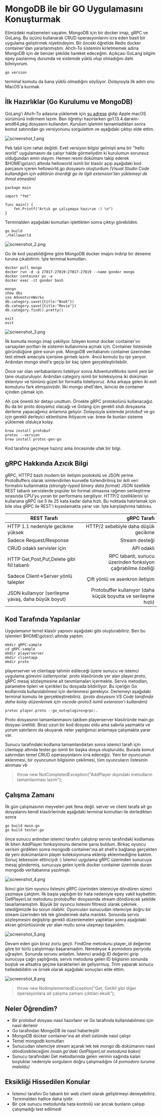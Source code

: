 # MongoDB ile bir GO Uygulamasını Konuşturmak

Elimizdeki malzemeleri sayalım. MongoDB için bir docker imajı, gRPC ve GoLang. Bu üçünü kullanarak CRUD operasyonlarını icra eden basit bir uygulama geliştirmek niyetindeyim. Bir önceki öğretide Redis docker container'dan yararlanmıştım. Ahch-To sistemini kirletmemek adına MongoDB için de benzer şekilde hareket edeceğim. Açıkçası GoLang bilgim epey paslanmış durumda ve sistemde yüklü olup olmadığını dahi bilmiyorum.

```
go version
```

terminal komutu da bana yüklü olmadığını söylüyor. Dolayısıyla ilk adım onu MacOS'a kurmak.

## İlk Hazırlıklar (Go Kurulumu ve MongoDB)

GoLang'i Ahch-To adasına yüklemek için [şu adrese](https://golang.org/dl/) gidip Apple macOS sürümünü indirmem lazım. Ben öğretiyi hazırlarken go1.13.4.darwin-amd64.pkg dosyasını kullandım. Kurulum işlemini tamamladıktan sonra komut satırından go versiyonunu sorgulattım ve aşağıdaki çıktıyı elde ettim.

![screenshot_1.png](./assets/screenshot_1.png)

Pek tabii içim rahat değildi. Evet versiyon bilgisi gelmişti ama bir "hello world" uygulamasını da çalışır halde görmeliydim ki kurulumun sorunsuz olduğundan emin olayım. Hemen resmi dokümanı takip ederek $HOME\go\src\ altında helloworld isimli bir klasör açıp aşağıdaki kod parçasını içeren helloworld.go dosyasını oluşturdum _(Visual Studio Code kullandığım için editörün önerdiği go ile ilgili extension'ları yüklemeyi de ihmal etmedim)_

```
package main

import "fmt"

func main() {
	fmt.Printf("Artık go çalışmaya hazırım :) \n")
}
```

Terminalden aşağıdaki komutları işlettikten sonra çıktıyı görebildim. 

```
go build
./helloworld
```

![screenshot_2.png](./assets/screenshot_2.png)

Go ile kod yazabildiğime göre MongoDB docker imajını indirip bir deneme turuna çıkabilirim. İşte terminal komutları.

```
docker pull mongo
docker run -d -p 27017-27019:27017-27019 --name gondor mongo
docker container ps -a
docker exec -it gondor bash

mongo
show dbs
use AdventureWorks
db.category.save({title:"Book"})
db.category.save({title:"Movie"})
db.category.find().pretty()

exit
exit
```

![screenshot_3.png](./assets/screenshot_3.png)

İlk komutla mongo imajı çekiliyor. İzleyen komut docker container'ını varsayılan portları ile sistemin kullanımına açmak için. Container listesinde göründüğüne göre sorun yok. MongoDB veritabanını container üzerinden test etmek amacıyla içerisine girmek lazım. 4ncü komutu bu işe yarıyor. Ardından mongo shell'e geçip bir kaç işlem gerçekleştirilebilir.

Önce var olan veritabanlarını listeliyor sonra AdventureWorks isimli yeni bir tane oluşturuluyor. Ardından category isimli bir koleksiyona iki doküman ekleniyor ve tümünü güzel bir formatta listeliyoruz. Arka arkaya gelen iki exit komutunu fark etmişsinizdir. İlki mongo shell'den, ikincisi de container içinden çıkmak için.

Ah çok önemli bir detayı unuttum. Örnekte gRPC protokolünü kullanacağız. Bu da bir proto dosyamız olacağı ve Golang için gerekli stub dosyasına derleme yapacağımız anlamına geliyor. Dolayısıyla sistemde protobuf ve go için gerekli derleyici eklentisine ihtiyacım var. brew ile bunları sisteme yüklemek oldukça kolay.

```
brew install protobuf
protoc --version
brew install protoc-gen-go
```

Kod tarafına geçmeye hazırız ama öncesinde ufak bir bilgi.

## gRPC Hakkında Azıcık Bilgi

gRPC, HTTP2 bazlı modern bir iletişim protokolü ve JSON yerine ProtoBuffers olarak isimlendirilen kuvvetle türlendirilmiş bir ikili veri formatını kullanmakta _(strongly-typed binary data format)_ JSON özellikle REST tabanlı servislerde popüler bir format olmasına rağmen serileştirme sırasında CPU'yu yoran bir performans sergiliyor. HTTP/2 özelliklerini iyi kullanana gRPC ise 5 ile 25 kata kadar daha hızlı. Bu noktada hatırlamak için bile olsa gRPC ile REST'i kıyaslamakta yarar var. İşte karşılaştırma tablosu.

| REST Tarafı                                         |                                                    gRPC Tarafı |
|-----------------------------------------------------|---------------------------------------------------------------:|
| HTTP 1.1 nedeniyle gecikme yüksek                   | HTTP/2 sebebiyle daha düşük gecikme                            |
| Sadece Request/Response                             | Stream desteği                                                 |
| CRUD odaklı servisler için                          | API odaklı                                                     |
| HTTP Get,Post,Put,Delete  gibi fiil tabanlı         | RPC tabanlı, sunucu üzerinden  fonksiyon çağırabilme özelliği  |
| Sadece Client->Server yönlü talepler                | Çift yönlü ve asenkron iletişim                                |
| JSON kullanıyor (serileşme yavaş, daha büyük boyut) | Protobuffer kullanıyor (daha küçük boyutta ve serileşme hızlı) |

## Kod Tarafında Yapılanlar

Uygulamanın temel klasör yapısını aşağıdaki gibi oluşturabiliriz. Ben bu işlemleri $HOME\go\src\ altında yaptım.

```
mkdir gRPC-sample
cd gRPC-sample
mkdir playerserver
mkdir clientapp
mkdir proto
```

playerserver ve clientapp tahmin edileceği üzere sunucu ve istemci uygulama görevini üstleniyorlar. proto klasöründe yer alan player.proto, gRPC mesaj sözleşmesine ait tanımlamaları içermekte. Servis metodları, parametre tipleri ve içerikleri bu dosyada bildiriliyor. Bu içeriğin Go kodlarında kullanılabilmesi için derlenmesi gerekiyor. Derlemeyi aşağıdaki terminal komutu ile gerçekleştirebiliriz. _(proto dosyasını VS Code tarafında daha kolay düzenlemek için vscode-proto3 isimli extension'ı kullandım)_

```
protoc player.proto --go_out=plugins=grpc:.
```

Proto dosyasının tamamlanmasını takiben playerserver klasöründe main.go dosyası üretildi. Biraz uzun bir kod dosyası oldu ama sabırla yazmakta ve yorum satırlarını da okuyarak neler yaptığımızı anlamaya çalışmakta yarar var.

Sunucu tarafındaki kodlama tamamlandıktan sonra istemci tarafı için clientapp altında tester.go isimli bir başka dosya oluşturuldu. Burada komut satırından temel CRUD operasyonlarını icra edeceğiz. Yeni bir oyuncunun eklenmesi, bir oyuncunun bilgisinin çekilmesi, tüm oyuncuların listesinin alınması vb

>throw new NotCompletedException("AddPlayer dışındaki metodların tamamlanması lazım");

## Çalışma Zamanı

İlk gün çalışmasının meyveleri pek fena değil. server ve client tarafa ait go dosyalarını kendi klasörlerinde aşağıdaki terminal komutları ile derledikten sonra

```
go build main.go
go build tester.go
```

önce sunucu ardından istemci tarafını çalıştırıp servis tarafındaki kodlaması ilk biten AddPlayer fonksiyonunu deneme şansı buldum. Birkaç oyuncu verisini girdikten sonra mongodb container'ına ait shell'e bağlanıp gerçekten de yeni dokümanların player koleksiyonuna eklenip eklenmediğine baktım. Sonuç tebessüm ettiriciydi :) İstemci uygulama gRPC üzerinden sunucuya mesaj göndermiş, sunucuya gelen içerik docker container üzerinde duran mongodb veritabanına yazılmıştı.

![screenshot_4.png](./assets/screenshot_4.png)

İkinci gün tüm oyuncu listesini gRPC üzerinden istemciye döndüren süreci yazmaya çalıştım. İlk başta yaptığım bir hata nedeniyle epey vakit kaybettim. GetPlayerList metodunu protobuffer dosyasında stream döndürecek şekilde tasarlamamıştım. Büyük bir oyuncu listesini filtresiz olarak çekmek istediğimizde bu sorun olabilir. Oyuncuları sunucudan istemciye doğru bir stream üzerinden tek tek göndermek daha mantıklı. Sonunda servis sözleşmesini değiştirip gerekli düzenlemeleri yaptıktan sonra aşağıdaki ekran görüntüsünde yer alan mutlu sona ulaşmayı başardım.

![screenshot_5.png](./assets/screenshot_5.png)

Devam eden gün biraz zorlu geçti. FindOne metodunu player_id değerine göre bir türlü çalıştırmayı başaramadım. Neredeyse 4 pomodoro periyodu uğraştım. Sonunda sorunu anladım. İstemci aradığı ID değerini girip sunucuya çağrı yaptığında, servis metoduna gelen ID bilgisinin sonunda boşluk ve altsatıra geçme karakterleri de geliyormuş. Trim yaparak sonucu halledebildim ve örnek olarak aşağıdaki sonuçları elde ettim.

![screenshot_6.png](./assets/screenshot_6.png)

>throw new NotImplementedException("Get, GetAll gibi diğer operasyonlara ait çalışma zamanı çıktıları eksik");

## Neler Öğrendim?

- Bir protobuf dosyası nasıl hazırlanır ve Go tarafında kullanılabilmesi için nasıl derlenir
- Go tarafından MongoDB ile nasıl haberleşilir
- MongoDB docker container'ına ait shell üstünde nasıl çalışır
- Temel mongodb komutları
- Sunucudan istemciye stream açarak tek tek mongo db dokümanını nasıl döndürebileceğimi _(main.go'daki GetPlayerList metoduna bakın)_
- Sunucu tarafındaki Get metodlarında gelen verinin sağında kalan boşluklar nedeniyle sorguların doğru çalışmadığını _(4 pomodoro turuma maloldu)_

## Eksikliği Hissedilen Konular

- İstemci tarafını Go tabanlı bir web client olarak geliştirmeyi deneyebiliriz. Terminalden hallice daha iyidir.
- Bir çok sunucu metodunda hata kontrolü var ancak bunların çalışıp çalışmadığı test edilmedi